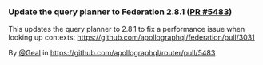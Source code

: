 ### Update the query planner to Federation 2.8.1 ([PR #5483](https://github.com/apollographql/router/pull/5483))

This updates the query planner to 2.8.1 to fix a performance issue when looking up contexts: https://github.com/apollographql/federation/pull/3031

By [@Geal](https://github.com/Geal) in https://github.com/apollographql/router/pull/5483